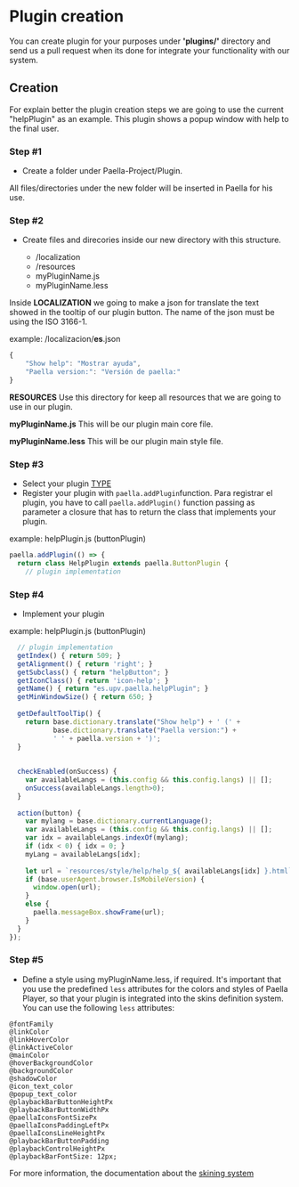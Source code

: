 ---
---

# Plugin creation

You can create plugin for your purposes under **'plugins/'** directory and send us a pull request when its done for integrate your functionality with our system.

## Creation

For explain better the plugin creation steps we are going to use the current "helpPlugin" as an example. This plugin shows a popup window with help to the final user.

### Step #1 

- Create a folder under Paella-Project/Plugin.

All files/directories under the new folder will be inserted in Paella for his use.

### Step #2

- Create files and direcories inside our new directory with this structure.

    * /localization
    * /resources
    * myPluginName.js
    * myPluginName.less


Inside **LOCALIZATION** we going to make a json for translate the text showed in the tooltip of our plugin button. The name of the json must be using the ISO 3166-1. 

example: /localizacion/**es**.json

```javascript
{
	"Show help": "Mostrar ayuda",
	"Paella version:": "Versión de paella:"
}
```

**RESOURCES** Use this directory for keep all resources that we are going to use in our plugin.

**myPluginName.js** This will be our plugin main core file.

**myPluginName.less** This will be our plugin main style file.

### Step #3

- Select your plugin [TYPE](plugin_types.md)
- Register your plugin with `paella.addPlugin`function. Para registrar el plugin, you have to call `paella.addPlugin()` function passing as parameter a closure that has to return the class that implements your plugin.

example: helpPlugin.js (buttonPlugin)

```javascript
paella.addPlugin(() => {
  return class HelpPlugin extends paella.ButtonPlugin {
    // plugin implementation
```

### Step #4

- Implement your plugin

example: helpPlugin.js (buttonPlugin)

```javascript
  // plugin implementation
  getIndex() { return 509; }
  getAlignment() { return 'right'; }
  getSubclass() { return "helpButton"; }
  getIconClass() { return 'icon-help'; }
  getName() { return "es.upv.paella.helpPlugin"; }
  getMinWindowSize() { return 650; }
  
  getDefaultToolTip() {
	return base.dictionary.translate("Show help") + ' (' +
		   base.dictionary.translate("Paella version:") +
		   ' ' + paella.version + ')';
  }
  
  
  checkEnabled(onSuccess) { 
  	var availableLangs = (this.config && this.config.langs) || [];
  	onSuccess(availableLangs.length>0); 
  }
  
  action(button) {
  	var mylang = base.dictionary.currentLanguage();
  	var availableLangs = (this.config && this.config.langs) || [];
  	var idx = availableLangs.indexOf(mylang);
	if (idx < 0) { idx = 0; }
	myLang = availableLangs[idx];
	  
  	let url = `resources/style/help/help_${ availableLangs[idx] }.html`;
  	if (base.userAgent.browser.IsMobileVersion) {
  	  window.open(url);
  	}
  	else {
  	  paella.messageBox.showFrame(url);
  	}
  }
}); 
```

### Step #5

- Define a style using myPluginName.less, if required. It's important that you use the predefined `less` attributes for the colors and styles of Paella Player, so that your plugin is integrated into the skins definition system. You can use the following `less` attributes:

```less
@fontFamily
@linkColor
@linkHoverColor
@linkActiveColor
@mainColor
@hoverBackgroundColor
@backgroundColor
@shadowColor
@icon_text_color
@popup_text_color
@playbackBarButtonHeightPx
@playbackBarButtonWidthPx
@paellaIconsFontSizePx
@paellaIconsPaddingLeftPx
@paellaIconsLineHeightPx
@playbackBarButtonPadding
@playbackControlHeightPx
@playbackBarFontSize: 12px;
```

For more information, the documentation about the [skining system](../adopters/skining.md)
